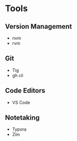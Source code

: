 # Tools

## Version Management

- nvm
- rvm


## Git

- Tig
- gh cli


## Code Editors

- VS Code


## Notetaking

- Typora
- Zim